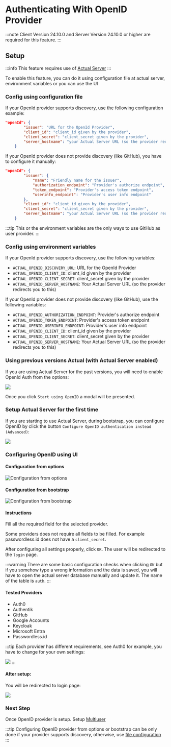 # Authenticating With OpenID Provider

:::note
Client Version 24.10.0 and
Server Version 24.10.0 or higher are required for this feature.
:::

## Setup
:::info
This feature requires use of [Actual Server](../config/)
:::

To enable this feature, you can do it using configuration file at actual server, environment variables or you can use the UI

### Config using configuration file

If your OpenId provider supports discovery, use the following configuration example:

```json title="config.json"
"openId": {
        "issuer": "URL for the OpenId Provider",
        "client_id": "client_id given by the provider",
        "client_secret": "client_secret given by the provider",
        "server_hostname": "your Actual Server URL (so the provider redirects you to this)"
    }
```

If your OpenId provider does not provide discovery (like GitHub), you have to configure it manually:

```json title="config.json"
"openId": {
        "issuer": {
            "name": "Friendly name for the issuer",
            "authorization_endpoint": "Provider's authorize endpoint",
            "token_endpoint": "Provider's access token endpoint",
            "userinfo_endpoint": "Provider's user info endpoint"
        },
        "client_id": "client_id given by the provider",
        "client_secret": "client_secret given by the provider",
        "server_hostname": "your Actual Server URL (so the provider redirects you to this)"
    }
```

:::tip
This or the environment variables are the only ways to use GitHub as user provider.
:::

### Config using environment variables

If your OpenId provider supports discovery, use the following variables:

- `ACTUAL_OPENID_DISCOVERY_URL`: URL for the OpenId Provider
- `ACTUAL_OPENID_CLIENT_ID`: client_id given by the provider
- `ACTUAL_OPENID_CLIENT_SECRET`: client_secret given by the provider
- `ACTUAL_OPENID_SERVER_HOSTNAME`: Your Actual Server URL (so the provider redirects you to this)

If your OpenId provider does not provide discovery (like GitHub), use the following variables:

- `ACTUAL_OPENID_AUTHORIZATION_ENDPOINT`: Provider's authorize endpoint
- `ACTUAL_OPENID_TOKEN_ENDPOINT`: Provider's access token endpoint
- `ACTUAL_OPENID_USERINFO_ENDPOINT`: Provider's user info endpoint
- `ACTUAL_OPENID_CLIENT_ID`: client_id given by the provider
- `ACTUAL_OPENID_CLIENT_SECRET`: client_secret given by the provider
- `ACTUAL_OPENID_SERVER_HOSTNAME`: Your Actual Server URL (so the provider redirects you to this)

### Using previous versions Actual (with Actual Server enabled)

If you are using Actual Server for the past versions, you will need to enable OpenId Auth from the options:

![](/static/img/oauth/start-using-options.png)

Once you click `Start using OpenID` a modal will be presented.

### Setup Actual Server for the first time

If you are starting to use Actual Server, during bootstrap, you can configure OpenID by click the button `Configure OpenID authentication instead (Advanced)`:

![](/static/img/oauth/welcome-button.png)

### Configuring OpenID using UI

#### Configuration from options
![Configuration from options](/static/img/oauth/modal.png)

#### Configuration from bootstrap
![Configuration from bootstrap](/static/img/oauth/bootstrap.png)

#### Instructions
Fill all the required field for the selected provider.

Some providers does not require all fields to be filled. 
For example passwordless.id does not have a `client_secret`.

After configuring all settings properly, click `OK`. The user will be redirected to the `login` page.

:::warning
There are some basic configuration checks when clicking `OK` but if you somehow type a wrong information and the data is saved, you will have to open the actual server database manually and update it. The name of the table is `auth`.
:::

#### Tested Providers
- Auth0
- Authentik
- GitHub
- Google Accounts
- Keycloak
- Microsoft Entra
- Passwordless.id

:::tip
Each provider has different requirements, see Auth0 for example, you have to change for your own settings:

![](/static/img/oauth/provider-requirement.png)
:::

#### After setup:

You will be redirected to login page:

![](/static/img/oauth/first-login.png)

### Next Step
Once OpenID provider is setup. Setup [Multiuser](multi-user) 


:::tip
Configuring OpenID provider from options or bootstrap can be only done if your provider supports discovery, otherwise, use [file configuration](oauth-auth#config-using-configuration-file)
:::